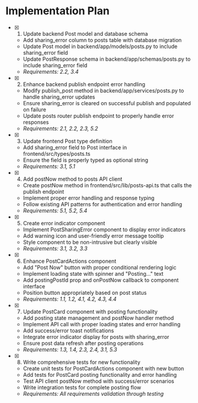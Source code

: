 # Implementation Plan

- [x] 1. Update backend Post model and database schema

  - Add sharing_error column to posts table with database migration
  - Update Post model in backend/app/models/posts.py to include sharing_error field
  - Update PostResponse schema in backend/app/schemas/posts.py to include sharing_error field
  - _Requirements: 2.2, 3.4_

- [x] 2. Enhance backend publish endpoint error handling

  - Modify publish_post method in backend/app/services/posts.py to handle sharing_error updates
  - Ensure sharing_error is cleared on successful publish and populated on failure
  - Update posts router publish endpoint to properly handle error responses
  - _Requirements: 2.1, 2.2, 2.3, 5.2_

- [x] 3. Update frontend Post type definition

  - Add sharing_error field to Post interface in frontend/src/types/posts.ts
  - Ensure the field is properly typed as optional string
  - _Requirements: 3.1, 5.1_

- [x] 4. Add postNow method to posts API client

  - Create postNow method in frontend/src/lib/posts-api.ts that calls the publish endpoint
  - Implement proper error handling and response typing
  - Follow existing API patterns for authentication and error handling
  - _Requirements: 5.1, 5.2, 5.4_

- [x] 5. Create error indicator component

  - Implement PostSharingError component to display error indicators
  - Add warning icon and user-friendly error message tooltip
  - Style component to be non-intrusive but clearly visible
  - _Requirements: 3.1, 3.2, 3.3_

- [x] 6. Enhance PostCardActions component

  - Add "Post Now" button with proper conditional rendering logic
  - Implement loading state with spinner and "Posting..." text
  - Add postingPostId prop and onPostNow callback to component interface
  - Position button appropriately based on post status
  - _Requirements: 1.1, 1.2, 4.1, 4.2, 4.3, 4.4_

- [x] 7. Update PostCard component with posting functionality

  - Add posting state management and postNow handler method
  - Implement API call with proper loading states and error handling
  - Add success/error toast notifications
  - Integrate error indicator display for posts with sharing_error
  - Ensure post data refresh after posting operations
  - _Requirements: 1.3, 1.4, 2.3, 2.4, 3.1, 5.3_

- [x] 8. Write comprehensive tests for new functionality
  - Create unit tests for PostCardActions component with new button
  - Add tests for PostCard posting functionality and error handling
  - Test API client postNow method with success/error scenarios
  - Write integration tests for complete posting flow
  - _Requirements: All requirements validation through testing_
